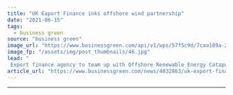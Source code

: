 ```yaml
---
title: "UK Export Finance inks offshore wind partnership"
date: "2021-06-15"
tags: 
  - business green
source: "business green"
image_url: "https://www.businessgreen.com/api/v1/wps/57f5c9d/7caa189a-28b4-48a0-8fdd-e5070c7fa607/2/wind-turbines-UKEF-ORE-partnership-185x114.jpg"
image_fp: "/assets/img/post_thumbnails/46.jpg"
lead: "
 Export finance agency to team up with Offshore Renewable Energy Catapult in a bid to boost UK's clean energy exports ..."
article_url: "https://www.businessgreen.com/news/4032863/uk-export-finance-inks-offshore-wind-partnership"
---
```


---
